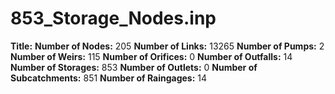 # 853_Storage_Nodes.inp
**Title:** 
**Number of Nodes:** 205
**Number of Links:** 13265
**Number of Pumps:** 2
**Number of Weirs:** 115
**Number of Orifices:** 0
**Number of Outfalls:** 14
**Number of Storages:** 853
**Number of Outlets:** 0
**Number of Subcatchments:** 851
**Number of Raingages:** 14
